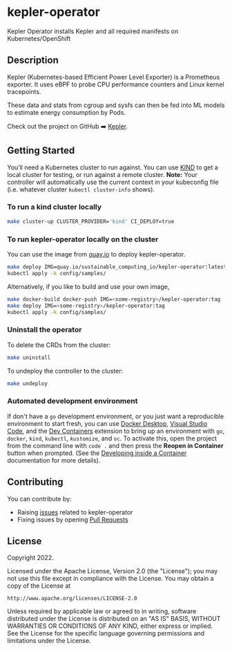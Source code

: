 # kepler-operator

Kepler Operator installs Kepler and all required manifests on Kubernetes/OpenShift

## Description
Kepler (Kubernetes-based Efficient Power Level Exporter) is a Prometheus exporter. It uses eBPF to probe CPU performance counters and Linux kernel tracepoints.

These data and stats from cgroup and sysfs can then be fed into ML models to estimate energy consumption by Pods.

Check out the project on GitHub ➡️ [Kepler](https://github.com/sustainable-computing-io/kepler).

## Getting Started
You’ll need a Kubernetes cluster to run against. You can use [KIND](https://sigs.k8s.io/kind) to get a local cluster for testing, or run against a remote cluster.
**Note:** Your controller will automatically use the current context in your kubeconfig file (i.e. whatever cluster `kubectl cluster-info` shows).

### To run a kind cluster locally 

```sh
make cluster-up CLUSTER_PROVIDER='kind' CI_DEPLOY=true
```

### To run kepler-operator locally on the cluster

You can use the image from [quay.io](https://quay.io/repository/sustainable_computing_io/kepler-operator?tab=tags) to deploy kepler-operator. 

```sh
make deploy IMG=quay.io/sustainable_computing_io/kepler-operator:latest
kubectl apply -k config/samples/
```

Alternatively, if you like to build and use your own image,

	
```sh
make docker-build docker-push IMG=<some-registry>/kepler-operator:tag
make deploy IMG=<some-registry>/kepler-operator:tag
kubectl apply -k config/samples/
```

### Uninstall the operator
To delete the CRDs from the cluster:

```sh
make uninstall
```
To undeploy the controller to the cluster:

```sh
make undeploy
```

### Automated development environment

If don't have a `go` development environment, or you just want a reproducible environment to start fresh, you can use [Docker Desktop](https://www.docker.com/products/docker-desktop/), [Visual Studio Code](https://code.visualstudio.com), and the [Dev Containers](https://marketplace.visualstudio.com/items?itemName=ms-vscode-remote.remote-containers) extension to bring up an environment with `go`, `docker`, `kind`, `kubectl`, `kustomize`, and `oc`. To activate this, open the project from the command line with `code .` and then press the **Reopen in Container** button when prompted. (See the [Developing inside a Container](https://code.visualstudio.com/docs/devcontainers/containers) documentation for more details).



## Contributing

You can contribute by:
* Raising [issues](https://github.com/sustainable-computing-io/kepler-operator/issues) related to kepler-operator
* Fixing issues by opening [Pull Requests](https://github.com/sustainable-computing-io/kepler-operator/pulls)




## License

Copyright 2022.

Licensed under the Apache License, Version 2.0 (the "License");
you may not use this file except in compliance with the License.
You may obtain a copy of the License at

    http://www.apache.org/licenses/LICENSE-2.0

Unless required by applicable law or agreed to in writing, software
distributed under the License is distributed on an "AS IS" BASIS,
WITHOUT WARRANTIES OR CONDITIONS OF ANY KIND, either express or implied.
See the License for the specific language governing permissions and
limitations under the License.

